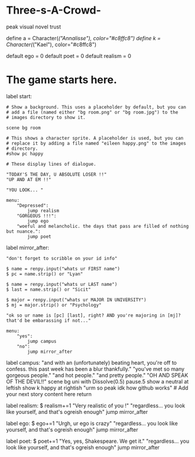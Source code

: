 # Three-s-A-Crowd-
peak visual novel trust

define a = Character(_("Annalisse"), color="#c8ffc8")
define k = Character(_("Kael"), color="#c8ffc8")


default ego = 0
default poet = 0
default realism = 0

# The game starts here.

label start:

    # Show a background. This uses a placeholder by default, but you can
    # add a file (named either "bg room.png" or "bg room.jpg") to the
    # images directory to show it.

    scene bg room

    # This shows a character sprite. A placeholder is used, but you can
    # replace it by adding a file named "eileen happy.png" to the images
    # directory.
    #show pc happy

    # These display lines of dialogue.

    "TODAY'S THE DAY, U ABSOLUTE LOSER !!"
    "UP AND AT EM !!"

    "YOU LOOK... "
    
    menu:
        "Depressed":
            jump realism
        "GORGEOUS !!!":
            jump ego
        "woeful and melancholic. the days that pass are filled of nothing but nuance.":
            jump poet
    

label mirror_after:

    "don't forget to scribble on your id info"

    $ name = renpy.input("whats ur FIRST name")
    $ pc = name.strip() or "Lyan"
    
    $ name = renpy.input("whats ur LAST name")
    $ last = name.strip() or "Sicit"

    $ major = renpy.input("whats ur MAJOR IN UNIVERSITY")
    $ mj = major.strip() or "Psychology"
    
    "ok so ur name is [pc] [last], right? AND you're majoring in [mj]? that'd be embarassing if not..."
    
    menu:
        "yes":
            jump campus  
        "no":
            jump mirror_after   
label campus:
    "and with an (unfortunately) beating heart, you're off to confess. this past week has been a blur thankfully."
    "you've met so many gorgeous people."
    "and hot people."
    "and pretty people."
    "OH AND SPEAK OF THE DEVIL!!"
    scene bg uni 
    with Dissolve(0.5)
    pause.5
    show a neutral at leftish
    show k happy at rightish
    "urm so peak idk how github works"
    # Add your next story content here
    return

label realism:
    $ realism+=1
    "Very realistic of you !"
    "regardless... you look like yourself, and that's ogreish enough"
    jump mirror_after
    
label ego:
    $ ego+=1
    "Urgh, ur ego is crazy"
    "regardless... you look like yourself, and that's ogreish enough"
    jump mirror_after
    
label poet:
    $ poet+=1
    "Yes, yes, Shakespeare. We get it."
    "regardless... you look like yourself, and that's ogreish enough"
    jump mirror_after
    
